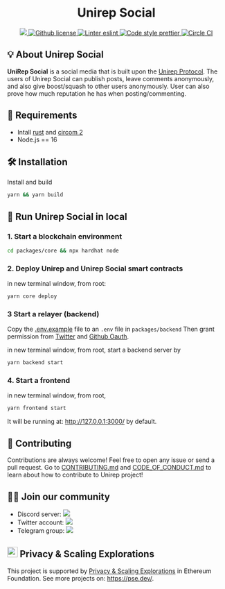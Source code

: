 <p align="center">
    <h1 align="center">Unirep Social</h1>
</p>

<p align="center">
    <a href="https://github.com/unirep/unirep">
        <img src="https://img.shields.io/badge/project-unirep-blue.svg?style=flat-square">
    </a>
    <a href="https://github.com/unirep/unirep/blob/master/LICENSE">
        <img alt="Github license" src="https://img.shields.io/github/license/unirep/unirep.svg?style=flat-square">
    </a>
    <a href="https://eslint.org/">
        <img alt="Linter eslint" src="https://img.shields.io/badge/linter-eslint-8080f2?style=flat-square&logo=eslint">
    </a>
    <a href="https://prettier.io/">
        <img alt="Code style prettier" src="https://img.shields.io/badge/code%20style-prettier-f8bc45?style=flat-square&logo=prettier">
    </a>
    <a href="https://dl.circleci.com/status-badge/redirect/gh/Unirep/Unirep-Social/tree/main">
        <img alt="Circle CI" src="https://img.shields.io/circleci/build/github/Unirep/Unirep-Social/main?style=flat-square">
    </a>
</p>



## 💡 About Unirep Social
**UniRep Social** is a social media that is built upon the [Unirep Protocol](https://github.com/Unirep/Unirep). The users of Unirep Social can publish posts, leave comments anonymously, and also give boost/squash to other users anonymously. User can also prove how much reputation he has when posting/commenting.

## 🔋 Requirements

- Intall [rust](https://www.rust-lang.org/tools/install) and [circom 2](https://docs.circom.io/getting-started/installation/)
- Node.js == 16

## 🛠 Installation

Install and build

```bash
yarn && yarn build
```

## 🌈 Run Unirep Social in local

### 1. Start a blockchain environment

```sh
cd packages/core && npx hardhat node
```

### 2. Deploy Unirep and Unirep Social smart contracts

in new terminal window, from root:

```sh
yarn core deploy
```

### 3 Start a relayer (backend)

Copy the [.env.example](https://github.com/Unirep/Unirep-Social/blob/main/packages/backend/.env.example) file to an `.env` file in `packages/backend`
Then grant permission from [Twitter](https://developer.twitter.com/en/portal/dashboard) and [Github Oauth](https://docs.github.com/en/apps/oauth-apps/building-oauth-apps/creating-an-oauth-app).

in new terminal window, from root, start a backend server by

```sh
yarn backend start
```

### 4. Start a frontend

in new terminal window, from root,

```sh
yarn frontend start
```

It will be running at: http://127.0.0.1:3000/ by default.

## 🎯 Contributing

Contributions are always welcome! Feel free to open any issue or send a pull request.
Go to [CONTRIBUTING.md](./CONTRIBUTING.md) and [CODE_OF_CONDUCT.md](./CODE_OF_CONDUCT.md) to learn about how to contribute to Unirep project!

## 🙌🏻 Join our community
- Discord server: <a href="https://discord.gg/VzMMDJmYc5"><img src="https://img.shields.io/discord/931582072152281188?label=Discord&style=flat-square&logo=discord"></a>
- Twitter account: <a href="https://twitter.com/UniRep_Protocol"><img src="https://img.shields.io/twitter/follow/UniRep_Protocol?style=flat-square&logo=twitter"></a>
- Telegram group: <a href="https://t.me/unirep"><img src="https://img.shields.io/badge/telegram-@unirep-blue.svg?style=flat-square&logo=telegram"></a>

## <img height="24" src="https://pse.dev/_next/static/media/header-logo.16312102.svg"> Privacy & Scaling Explorations

This project is supported by [Privacy & Scaling Explorations](https://github.com/privacy-scaling-explorations) in Ethereum Foundation.
See more projects on: https://pse.dev/.
